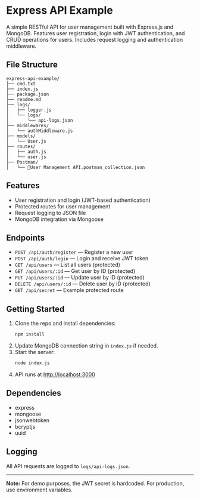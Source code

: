 # Express API Example

A simple RESTful API for user management built with Express.js and MongoDB. Features user registration, login with JWT authentication, and CRUD operations for users. Includes request logging and authentication middleware.

## File Structure
```
express-api-example/
├── cmd.txt
├── index.js
├── package.json
├── readme.md
├── logs/
│   ├── logger.js
│   └── logs/
│       └── api-logs.json
├── middlewares/
│   └── authMiddleware.js
├── models/
│   └── User.js
├── routes/
│   ├── auth.js
│   └── user.js
├── Postman/
│   └── 🔐User Management API.postman_collection.json
```

## Features
- User registration and login (JWT-based authentication)
- Protected routes for user management
- Request logging to JSON file
- MongoDB integration via Mongoose

## Endpoints
- `POST /api/auth/register` — Register a new user
- `POST /api/auth/login` — Login and receive JWT token
- `GET /api/users` — List all users (protected)
- `GET /api/users/:id` — Get user by ID (protected)
- `PUT /api/users/:id` — Update user by ID (protected)
- `DELETE /api/users/:id` — Delete user by ID (protected)
- `GET /api/secret` — Example protected route

## Getting Started
1. Clone the repo and install dependencies:
   ```sh
   npm install
   ```
2. Update MongoDB connection string in `index.js` if needed.
3. Start the server:
   ```sh
   node index.js
   ```
4. API runs at [http://localhost:3000](http://localhost:3000)

## Dependencies
- express
- mongoose
- jsonwebtoken
- bcryptjs
- uuid

## Logging
All API requests are logged to `logs/api-logs.json`.

---
**Note:** For demo purposes, the JWT secret is hardcoded. For production, use environment variables.
